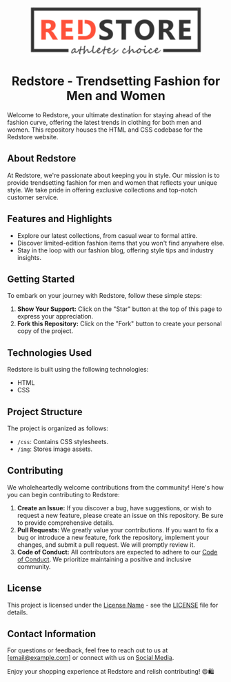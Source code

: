 <div align="center">
  <img src="img/logo.png" alt="Redstore Banner" width="400px">
</div>

<h1 align="center">Redstore - Trendsetting Fashion for Men and Women</h1>

Welcome to Redstore, your ultimate destination for staying ahead of the fashion curve, offering the latest trends in clothing for both men and women. This repository houses the HTML and CSS codebase for the Redstore website.

## About Redstore

At Redstore, we're passionate about keeping you in style. Our mission is to provide trendsetting fashion for men and women that reflects your unique style. We take pride in offering exclusive collections and top-notch customer service.

## Features and Highlights

- Explore our latest collections, from casual wear to formal attire.
- Discover limited-edition fashion items that you won't find anywhere else.
- Stay in the loop with our fashion blog, offering style tips and industry insights.

## Getting Started

To embark on your journey with Redstore, follow these simple steps:

1. **Show Your Support:** Click on the "Star" button at the top of this page to express your appreciation.
2. **Fork this Repository:** Click on the "Fork" button to create your personal copy of the project.

## Technologies Used

Redstore is built using the following technologies:

- HTML
- CSS

## Project Structure

The project is organized as follows:

- `/css`: Contains CSS stylesheets.
- `/img`: Stores image assets.

## Contributing

We wholeheartedly welcome contributions from the community! Here's how you can begin contributing to Redstore:

1. **Create an Issue:** If you discover a bug, have suggestions, or wish to request a new feature, please create an issue on this repository. Be sure to provide comprehensive details.
2. **Pull Requests:** We greatly value your contributions. If you want to fix a bug or introduce a new feature, fork the repository, implement your changes, and submit a pull request. We will promptly review it.
3. **Code of Conduct:** All contributors are expected to adhere to our [Code of Conduct](/CODE_OF_CONDUCT.md). We prioritize maintaining a positive and inclusive community.

## License

This project is licensed under the [License Name](link) - see the [LICENSE](LICENSE) file for details.

## Contact Information

For questions or feedback, feel free to reach out to us at [email@example.com] or connect with us on [Social Media](link).

Enjoy your shopping experience at Redstore and relish contributing! 😄🛍️
